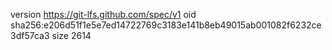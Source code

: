 version https://git-lfs.github.com/spec/v1
oid sha256:e206d51f1e5e7ed14722769c3183e141b8eb49015ab001082f6232ce3df57ca3
size 2614
